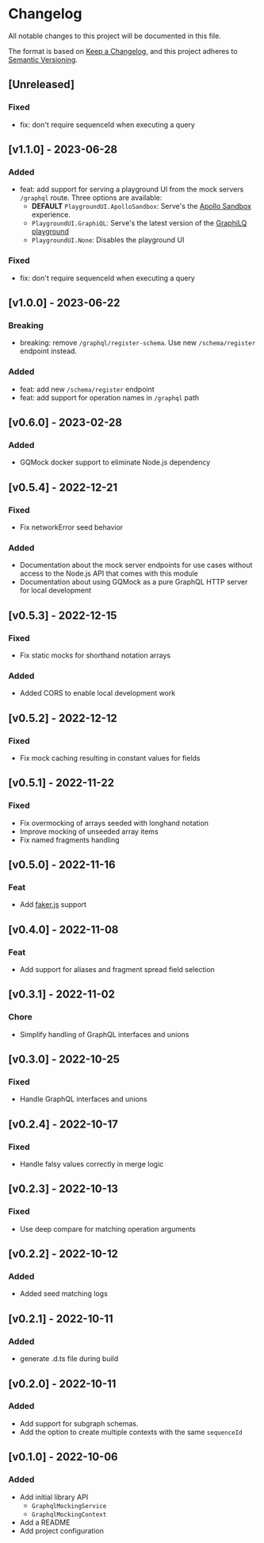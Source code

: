 # Changelog

All notable changes to this project will be documented in this file.

The format is based on [Keep a Changelog](https://keepachangelog.com/en/1.0.0/),
and this project adheres to
[Semantic Versioning](https://semver.org/spec/v2.0.0.html).

## [Unreleased]

### Fixed

- fix: don't require sequenceId when executing a query

## [v1.1.0] - 2023-06-28

### Added

- feat: add support for serving a playground UI from the mock servers `/graphql`
  route. Three options are available:
  - **DEFAULT** `PlaygroundUI.ApolloSandbox`: Serve's the
    [Apollo Sandbox](https://www.apollographql.com/docs/graphos/explorer/sandbox/)
    experience.
  - `PlaygroundUI.GraphiQL`: Serve's the latest version of the
    [GraphiLQ playground](https://github.com/graphql/graphiql/tree/main/packages/graphiql#readme)
  - `PlaygroundUI.None`: Disables the playground UI

### Fixed

- fix: don't require sequenceId when executing a query

## [v1.0.0] - 2023-06-22

### Breaking

- breaking: remove `/graphql/register-schema`. Use new `/schema/register`
  endpoint instead.

### Added

- feat: add new `/schema/register` endpoint
- feat: add support for operation names in `/graphql` path

## [v0.6.0] - 2023-02-28

### Added

- GQMock docker support to eliminate Node.js dependency

## [v0.5.4] - 2022-12-21

### Fixed

- Fix networkError seed behavior

### Added

- Documentation about the mock server endpoints for use cases without access to
  the Node.js API that comes with this module
- Documentation about using GQMock as a pure GraphQL HTTP server for local
  development

## [v0.5.3] - 2022-12-15

### Fixed

- Fix static mocks for shorthand notation arrays

### Added

- Added CORS to enable local development work

## [v0.5.2] - 2022-12-12

### Fixed

- Fix mock caching resulting in constant values for fields

## [v0.5.1] - 2022-11-22

### Fixed

- Fix overmocking of arrays seeded with longhand notation
- Improve mocking of unseeded array items
- Fix named fragments handling

## [v0.5.0] - 2022-11-16

### Feat

- Add [faker.js](https://fakerjs.dev/) support

## [v0.4.0] - 2022-11-08

### Feat

- Add support for aliases and fragment spread field selection

## [v0.3.1] - 2022-11-02

### Chore

- Simplify handling of GraphQL interfaces and unions

## [v0.3.0] - 2022-10-25

### Fixed

- Handle GraphQL interfaces and unions

## [v0.2.4] - 2022-10-17

### Fixed

- Handle falsy values correctly in merge logic

## [v0.2.3] - 2022-10-13

### Fixed

- Use deep compare for matching operation arguments

## [v0.2.2] - 2022-10-12

### Added

- Added seed matching logs

## [v0.2.1] - 2022-10-11

### Added

- generate .d.ts file during build

## [v0.2.0] - 2022-10-11

### Added

- Add support for subgraph schemas.
- Add the option to create multiple contexts with the same `sequenceId`

## [v0.1.0] - 2022-10-06

### Added

- Add initial library API
  - `GraphqlMockingService`
  - `GraphqlMockingContext`
- Add a README
- Add project configuration
